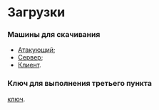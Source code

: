 # Загрузки

### Машины для скачивания

* [Атакующий](https://lab4.forshielders.ru/static/ataker-1.0-release.zip);
* [Сервер](https://lab4.forshielders.ru/static/server-1.0-release.zip);
* [Клиент](https://lab4.forshielders.ru/static/client-1.0-release.zip).

### Ключ для выполнения третьего пункта

[ключ](https://lab4.forshielders.ru/static/bundle_private_fake.pem).
